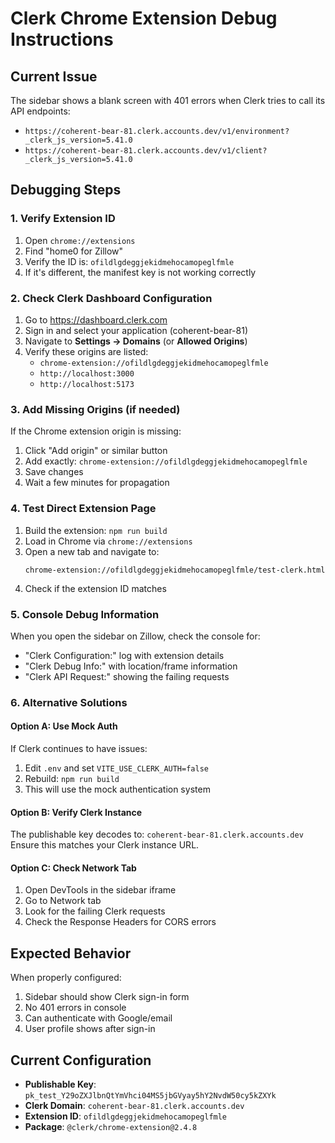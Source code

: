 # Clerk Chrome Extension Debug Instructions

## Current Issue
The sidebar shows a blank screen with 401 errors when Clerk tries to call its API endpoints:
- `https://coherent-bear-81.clerk.accounts.dev/v1/environment?_clerk_js_version=5.41.0`
- `https://coherent-bear-81.clerk.accounts.dev/v1/client?_clerk_js_version=5.41.0`

## Debugging Steps

### 1. Verify Extension ID
1. Open `chrome://extensions`
2. Find "home0 for Zillow"
3. Verify the ID is: `ofildlgdeggjekidmehocamopeglfmle`
4. If it's different, the manifest key is not working correctly

### 2. Check Clerk Dashboard Configuration
1. Go to https://dashboard.clerk.com
2. Sign in and select your application (coherent-bear-81)
3. Navigate to **Settings → Domains** (or **Allowed Origins**)
4. Verify these origins are listed:
   - `chrome-extension://ofildlgdeggjekidmehocamopeglfmle`
   - `http://localhost:3000`
   - `http://localhost:5173`

### 3. Add Missing Origins (if needed)
If the Chrome extension origin is missing:
1. Click "Add origin" or similar button
2. Add exactly: `chrome-extension://ofildlgdeggjekidmehocamopeglfmle`
3. Save changes
4. Wait a few minutes for propagation

### 4. Test Direct Extension Page
1. Build the extension: `npm run build`
2. Load in Chrome via `chrome://extensions`
3. Open a new tab and navigate to:
   ```
   chrome-extension://ofildlgdeggjekidmehocamopeglfmle/test-clerk.html
   ```
4. Check if the extension ID matches

### 5. Console Debug Information
When you open the sidebar on Zillow, check the console for:
- "Clerk Configuration:" log with extension details
- "Clerk Debug Info:" with location/frame information
- "Clerk API Request:" showing the failing requests

### 6. Alternative Solutions

#### Option A: Use Mock Auth
If Clerk continues to have issues:
1. Edit `.env` and set `VITE_USE_CLERK_AUTH=false`
2. Rebuild: `npm run build`
3. This will use the mock authentication system

#### Option B: Verify Clerk Instance
The publishable key decodes to: `coherent-bear-81.clerk.accounts.dev`
Ensure this matches your Clerk instance URL.

#### Option C: Check Network Tab
1. Open DevTools in the sidebar iframe
2. Go to Network tab
3. Look for the failing Clerk requests
4. Check the Response Headers for CORS errors

## Expected Behavior
When properly configured:
1. Sidebar should show Clerk sign-in form
2. No 401 errors in console
3. Can authenticate with Google/email
4. User profile shows after sign-in

## Current Configuration
- **Publishable Key**: `pk_test_Y29oZXJlbnQtYmVhci04MS5jbGVyay5hY2NvdW50cy5kZXYk`
- **Clerk Domain**: `coherent-bear-81.clerk.accounts.dev`
- **Extension ID**: `ofildlgdeggjekidmehocamopeglfmle`
- **Package**: `@clerk/chrome-extension@2.4.8`